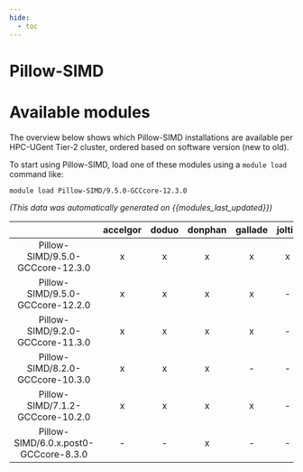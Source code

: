```yaml
---
hide:
  - toc
---
```


Pillow-SIMD
===========

# Available modules


The overview below shows which Pillow-SIMD installations are available per HPC-UGent Tier-2 cluster, ordered based on software version (new to old).

To start using Pillow-SIMD, load one of these modules using a `module load` command like:

```shell
module load Pillow-SIMD/9.5.0-GCCcore-12.3.0
```

*(This data was automatically generated on {{modules_last_updated}})*  

| |accelgor|doduo|donphan|gallade|joltik|shinx|skitty|
| :---: | :---: | :---: | :---: | :---: | :---: | :---: | :---: |
|Pillow-SIMD/9.5.0-GCCcore-12.3.0|x|x|x|x|x|x|x|
|Pillow-SIMD/9.5.0-GCCcore-12.2.0|x|x|x|x|-|-|-|
|Pillow-SIMD/9.2.0-GCCcore-11.3.0|x|x|x|x|-|x|-|
|Pillow-SIMD/8.2.0-GCCcore-10.3.0|x|x|x|-|-|-|-|
|Pillow-SIMD/7.1.2-GCCcore-10.2.0|x|x|x|x|-|-|-|
|Pillow-SIMD/6.0.x.post0-GCCcore-8.3.0|-|-|x|-|-|-|-|
